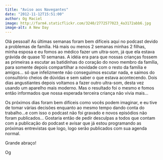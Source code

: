 ```yaml
---
title: "Aviso aos Navegantes"
date: "2012-11-12T15:51:00"
author: Og Maciel
image: http://farm4.staticflickr.com/3240/2772577023_4a3172abb6.jpg
image-alt: A New Day
---
```


Olá pessoal! As últimas semanas foram bem difíceis aqui no podcast devido a
problemas de família. Há mais ou menos 2 semanas minhas 2 filhas, minha esposa
e eu fomos ao médico fazer um ultra-som, já que ela estava grávida de quase 10
semanas. A idéia era para que nossas crianças fossem as primeiras a escutar as
batidinhas do coração do novo membro da família, para somente depois
compartilhar a novidade com o resto da família e amigos... só que infelizmente
não conseguimos escutar nada, e saimos do consultório cheios de dúvidas e sem
saber o que estava acontecendo. Dois dias angustiantes depois voltamos a fazer
outro ultra-som, desta vez usando um aparelho mais moderno. Mas o resultado foi
o mesmo e fomos então informados que nossa esperada terceira criança não vivia
mais...

Os próximos dias foram bem difíceis como vocês podem imaginar, e eu tive de
tomar várias decisões enquanto ao mesmo tempo dando conta do trabalho...e com
isso o podcast não foi gravado e novos episódios não foram publicados...
Gostaria então de pedir desculpas a todos que contam com a publicação do
podcast e avisar que já estou programando as próximas entrevistas que logo,
logo serão publicados com sua agenda normal.

Grande abraço!

Og
